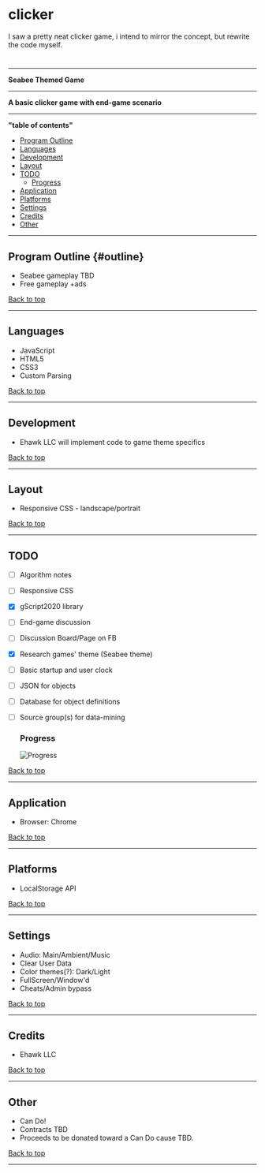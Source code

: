 # clicker
I saw a pretty neat clicker game, i intend to mirror the concept, but rewrite the code myself. 

#
____
**Seabee Themed Game**
____
**A basic clicker game with end-game scenario**
____
**"table of contents"**

- [Program Outline](#outline)
- [Languages](#languages)
- [Development](#development)
- [Layout](#layout)
- [TODO](#todo)
    * [Progress](#progress)
- [Application](#application)
- [Platforms](#platforms)
- [Settings](#settings)
- [Credits](#credits)
- [Other](#other)

____

## Program Outline {#outline}

* Seabee gameplay TBD
* Free gameplay +ads

[Back to top](#title)
____

## Languages

* JavaScript
* HTML5
* CSS3
* Custom Parsing

[Back to top](#title)
____

## Development

* Ehawk LLC will implement code to game theme specifics

[Back to top](#title)
____

## Layout

* Responsive CSS - landscape/portrait

[Back to top](#title)
____

## TODO

- [ ] Algorithm notes
- [ ] Responsive CSS
- [x] gScript2020 library
- [ ] End-game discussion
- [ ] Discussion Board/Page on FB
- [x] Research games' theme (Seabee theme)
- [ ] Basic startup and user clock
- [ ] JSON for objects
- [ ] Database for object definitions
- [ ] Source group(s) for data-mining

    ### Progress
    ![Progress](https://progress-bar.dev/20/)

[Back to top](#title)
____

## Application

* Browser: Chrome

[Back to top](#title)
____

## Platforms

* LocalStorage API

[Back to top](#title)
____

## Settings

* Audio: Main/Ambient/Music
* Clear User Data
* Color themes(?): Dark/Light
* FullScreen/Window'd
* Cheats/Admin bypass 

[Back to top](#title)
____

## Credits

* Ehawk LLC

[Back to top](#title)
____

## Other

* Can Do!
* Contracts TBD
* Proceeds to be donated toward a Can Do cause TBD.

[Back to top](#)
____
